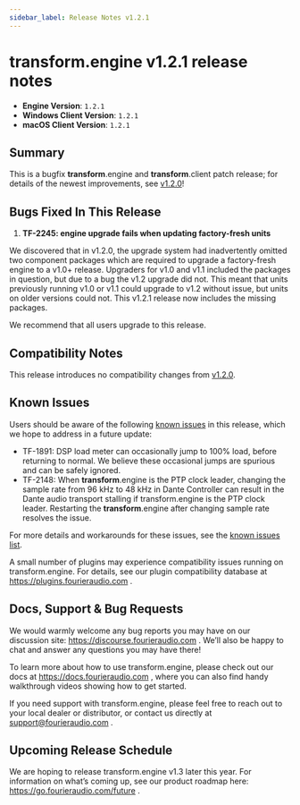 ```yaml
---
sidebar_label: Release Notes v1.2.1
---
```


# transform.engine v1.2.1 release notes

- **Engine Version**: `1.2.1`
- **Windows Client Version**: `1.2.1`
- **macOS Client Version**: `1.2.1`

## Summary

This is a bugfix **transform**.engine and **transform**.client patch release; for details of the
newest improvements, see
[v1.2.0](v1-2-0.md)!

## Bugs Fixed In This Release

1. **TF-2245: engine upgrade fails when updating factory-fresh units**

  We discovered that in v1.2.0, the upgrade system had inadvertently omitted two component packages
  which are required to upgrade a factory-fresh engine to a v1.0+ release. Upgraders for v1.0 and
  v1.1 included the packages in question, but due to a bug the v1.2 upgrade did not. This meant
  that units previously running v1.0 or v1.1 could upgrade to v1.2 without issue, but units on
  older versions could not. This v1.2.1 release now includes the missing packages.

We recommend that all users upgrade to this release.

## Compatibility Notes
This release introduces no compatibility changes from [v1.2.0](v1-2-0.md).

## Known Issues

Users should be aware of the following [known issues](/manual/known-issues) in this release, which
we hope to address in a future update:

- TF-1891: DSP load meter can occasionally jump to 100% load, before returning to normal. We believe
  these occasional jumps are spurious and can be safely ignored.
- TF-2148: When **transform**.engine is the PTP clock leader, changing the sample rate from 96 kHz
  to 48 kHz in Dante Controller can result in the Dante audio transport stalling if transform.engine
  is the PTP clock leader. Restarting the **transform**.engine after changing sample rate resolves
  the issue.

For more details and workarounds for these issues, see the [known issues list](/manual/known-issues).

A small number of plugins may experience compatibility issues running on transform.engine.
For details, see our plugin compatibility database at https://plugins.fourieraudio.com .

## Docs, Support & Bug Requests

We would warmly welcome any bug reports you may have on our discussion site:
https://discourse.fourieraudio.com . We’ll also be happy to chat and answer any questions you may
have there!

To learn more about how to use transform.engine, please check out our docs at
https://docs.fourieraudio.com , where you can also find handy walkthrough videos showing how to get
started.

If you need support with transform.engine, please feel free to reach out to your local dealer or
distributor, or contact us directly at support@fourieraudio.com .

## Upcoming Release Schedule

We are hoping to release transform.engine v1.3 later this year. For information on what’s
coming up, see our product roadmap here: https://go.fourieraudio.com/future .
